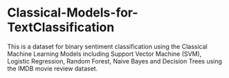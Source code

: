 # Classical-Models-for-TextClassification

This is a dataset for binary sentiment classification using the Classical Machine Learning Models including Support Vector Machine (SVM), Logistic Regression, Random Forest, Naive Bayes and Decision Trees using the IMDB movie review dataset.
